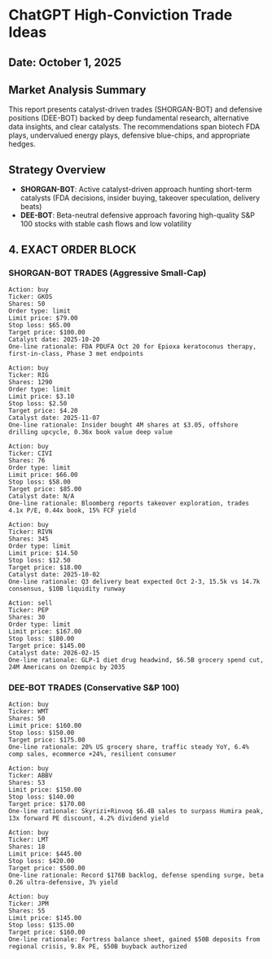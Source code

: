 # ChatGPT High-Conviction Trade Ideas
## Date: October 1, 2025

## Market Analysis Summary

This report presents catalyst-driven trades (SHORGAN-BOT) and defensive positions (DEE-BOT) backed by deep fundamental research, alternative data insights, and clear catalysts. The recommendations span biotech FDA plays, undervalued energy plays, defensive blue-chips, and appropriate hedges.

## Strategy Overview

- **SHORGAN-BOT**: Active catalyst-driven approach hunting short-term catalysts (FDA decisions, insider buying, takeover speculation, delivery beats)
- **DEE-BOT**: Beta-neutral defensive approach favoring high-quality S&P 100 stocks with stable cash flows and low volatility

## 4. EXACT ORDER BLOCK

### SHORGAN-BOT TRADES (Aggressive Small-Cap)

```
Action: buy
Ticker: GKOS
Shares: 50
Order type: limit
Limit price: $79.00
Stop loss: $65.00
Target price: $100.00
Catalyst date: 2025-10-20
One-line rationale: FDA PDUFA Oct 20 for Epioxa keratoconus therapy, first-in-class, Phase 3 met endpoints
```

```
Action: buy
Ticker: RIG
Shares: 1290
Order type: limit
Limit price: $3.10
Stop loss: $2.50
Target price: $4.20
Catalyst date: 2025-11-07
One-line rationale: Insider bought 4M shares at $3.05, offshore drilling upcycle, 0.36x book value deep value
```

```
Action: buy
Ticker: CIVI
Shares: 76
Order type: limit
Limit price: $66.00
Stop loss: $58.00
Target price: $85.00
Catalyst date: N/A
One-line rationale: Bloomberg reports takeover exploration, trades 4.1x P/E, 0.44x book, 15% FCF yield
```

```
Action: buy
Ticker: RIVN
Shares: 345
Order type: limit
Limit price: $14.50
Stop loss: $12.50
Target price: $18.00
Catalyst date: 2025-10-02
One-line rationale: Q3 delivery beat expected Oct 2-3, 15.5k vs 14.7k consensus, $10B liquidity runway
```

```
Action: sell
Ticker: PEP
Shares: 30
Order type: limit
Limit price: $167.00
Stop loss: $180.00
Target price: $145.00
Catalyst date: 2026-02-15
One-line rationale: GLP-1 diet drug headwind, $6.5B grocery spend cut, 24M Americans on Ozempic by 2035
```

### DEE-BOT TRADES (Conservative S&P 100)

```
Action: buy
Ticker: WMT
Shares: 50
Limit price: $160.00
Stop loss: $150.00
Target price: $175.00
One-line rationale: 20% US grocery share, traffic steady YoY, 6.4% comp sales, ecommerce +24%, resilient consumer
```

```
Action: buy
Ticker: ABBV
Shares: 53
Limit price: $150.00
Stop loss: $140.00
Target price: $170.00
One-line rationale: Skyrizi+Rinvoq $6.4B sales to surpass Humira peak, 13x forward PE discount, 4.2% dividend yield
```

```
Action: buy
Ticker: LMT
Shares: 18
Limit price: $445.00
Stop loss: $420.00
Target price: $500.00
One-line rationale: Record $176B backlog, defense spending surge, beta 0.26 ultra-defensive, 3% yield
```

```
Action: buy
Ticker: JPM
Shares: 55
Limit price: $145.00
Stop loss: $135.00
Target price: $160.00
One-line rationale: Fortress balance sheet, gained $50B deposits from regional crisis, 9.8x PE, $50B buyback authorized
```
